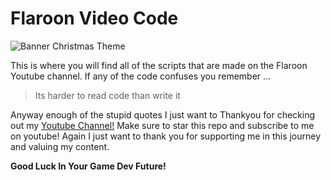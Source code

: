 # Flaroon Video Code 

![Banner Christmas Theme](https://user-images.githubusercontent.com/68732404/137118457-377d52ba-2c1d-43e7-905c-d951c3c6328e.png)

This is where you will find all of the scripts that are made on the Flaroon Youtube channel. If any of the code confuses you remember ...

> Its harder to read code than write it

Anyway enough of the stupid quotes I just want to Thankyou for checking out my [Youtube Channel!](http://youtube.com/Flaroon) Make sure to star this repo and subscribe to me on youtube! Again I just want to thank you for supporting me in this journey and valuing my content.


**Good Luck In Your Game Dev Future!**
